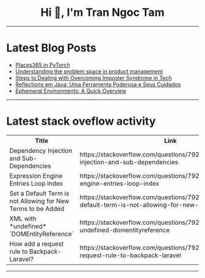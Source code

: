 <h1 align="center">Hi 👋, I'm Tran Ngoc Tam</h1>

---

# Latest Blog Posts 
<!-- BLOG-POST-LIST:START -->
- [Places365 in PyTorch](https://dev.to/hyperkai/places365-in-pytorch-3ega)
- [Understanding the problem space in product management](https://dev.to/wdp/understanding-the-problem-space-in-product-management-1ffi)
- [Steps to Dealing with Overcoming Imposter Syndrome in Tech](https://dev.to/shrutikapoor08/7-steps-to-dealing-with-overcoming-imposter-syndrome-in-tech-4l3g)
- [Reflections em Java: Uma Ferramenta Poderosa e Seus Cuidados](https://dev.to/marcelovmendes/reflections-em-java-uma-ferramenta-poderosa-e-seus-cuidados-4m3m)
- [Ephemeral Environments: A Quick Overview](https://dev.to/shipyard/ephemeral-environments-a-quick-overview-3m7)
<!-- BLOG-POST-LIST:END -->

---

# Latest stack oveflow activity
<table>
  <tr><th>Title</th><th>Link</th></tr>
  <!-- STACKOVERFLOW:START --><tr><td>Dependency Injection and Sub-Dependencies</td><td>https://stackoverflow.com/questions/79298604/dependency-injection-and-sub-dependencies</td></tr><tr><td>Expression Engine Entries Loop Index</td><td>https://stackoverflow.com/questions/79298541/expression-engine-entries-loop-index</td></tr><tr><td>Set a Default Term is not Allowing for New Terms to be Added</td><td>https://stackoverflow.com/questions/79298507/set-a-default-term-is-not-allowing-for-new-terms-to-be-added</td></tr><tr><td>XML with *undefined* `DOMEntityReference`</td><td>https://stackoverflow.com/questions/79298448/xml-with-undefined-domentityreference</td></tr><tr><td>How add a request rule to Backpack-Laravel?</td><td>https://stackoverflow.com/questions/79298356/how-add-a-request-rule-to-backpack-laravel</td></tr><!-- STACKOVERFLOW:END -->
</table>

---


